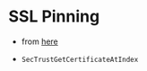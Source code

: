 # SSL Pinning

* from [here](https://infinum.co/the-capsized-eight/how-to-make-your-ios-apps-more-secure-with-ssl-pinning)

* `SecTrustGetCertificateAtIndex`
